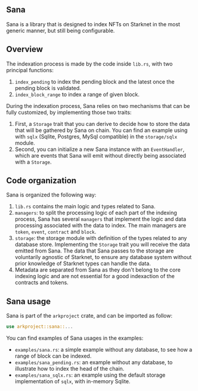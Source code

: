 ## Sana

Sana is a library that is designed to index NFTs on Starknet in the most generic manner, but still being configurable.

## Overview

The indexation process is made by the code inside `lib.rs`, with two principal functions:

1. `index_pending` to index the pending block and the latest once the pending block is validated.
2. `index_block_range` to index a range of given block.

During the indexation process, Sana relies on two mechanisms that can be fully customized, by implementing those two traits:

1. First, a `Storage` trait that you can derive to decide how to store the data that will be gathered by Sana on chain. You can find an example using with `sqlx` (Sqlite, Postgres, MySql compatible) in the `storage/sqlx` module.
2. Second, you can initialize a new Sana instance with an `EventHandler`, which are events that Sana will emit without directly being associated with a `Storage`.

## Code organization

Sana is organized the following way:

1. `lib.rs` contains the main logic and types related to Sana.
2. `managers`: to split the processing logic of each part of the indexing process, Sana has several `managers` that implement the logic and data processing associated with the data to index. The main managers are `token`, `event`, `contract` and `block`.
3. `storage`: the storage module with definition of the types related to any database store. Implementing the `Storage` trait you will receive the data emitted from Sana. The data that Sana passes to the storage are voluntarily agnostic of Starknet, to ensure any database system without prior knowledge of Starknet types can handle the data.
4. Metadata are separated from Sana as they don't belong to the core indexing logic and are not essential for a good indexaction of the contracts and tokens.

## Sana usage

Sana is part of the `arkproject` crate, and can be imported as follow:

```rust
use arkproject::sana::...
```

You can find examples of Sana usages in the examples:

- `examples/sana.rs`: a simple example without any database, to see how a range of block can be indexed.
- `examples/sana_pending.rs`: an example without any database, to illustrate how to index the head of the chain.
- `examples/sana_sqlx.rs`: an example using the default storage implementation of `sqlx`, with in-memory Sqlite.
